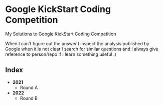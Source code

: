 # Google KickStart Coding Competition

My Solutions to Google KickStart Coding Competition

When I can't figure out the answer I inspect the analysis published by Google when it is not clear I search for similar questions and I always give reference to person/repo if I learn something useful :)

## Index
- **2021**
  - Round A
- **2022**
  - Round B